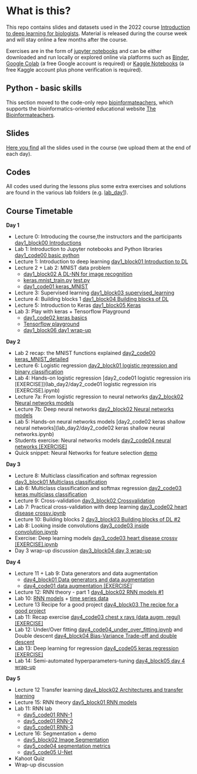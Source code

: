 # What is this?
This repo contains slides and datasets used in the 2022 course [Introduction to deep learning for biologists](https://www.physalia-courses.org/courses-workshops/course67/). Material is released during the course week and will stay online a few months after the course.

Exercises are in the form of [jupyter notebooks](https://jupyter.org/) and can be either downloaded and run locally or explored online via platforms such as [Binder](https://mybinder.org/), [Google Colab](https://colab.research.google.com/) (a free Google account is required) or [Kaggle Notebooks](https://www.kaggle.com/notebooks) (a free Kaggle account plus phone verification is required).

## Python - basic skills

This section moved to the code-only repo [bioinformateachers](https://github.com/ne1s0n/bioinformateachers), which supports the bioinformatics-oriented educational website [The Bioinformateachers](https://bioinformateachers.wordpress.com/).

## Slides

[Here you find](slides) all the slides used in the course (we upload them at the end of each day).

## Codes

All codes used during the lessons plus some extra exercises and solutions are found in the
various lab folders (e.g. [lab_day1](lab_day1/)).

## Course Timetable

**Day 1**
- Lecture 0: Introducing the course,the instructors and the participants [day1_block00 Introductions](slides/)
- Lab 1: Introduction to Jupyter notebooks and Python libraries [day1_code00 basic python](lab_day1/day1_code00_basic_python_[EXERCISE].ipynb)
- Lecture 1: Introduction to deep learning [day1_block01 Introduction to DL](slides/)
- Lecture 2 + Lab 2: MNIST data problem
  -  [day1_block02 A DL-NN for image recognition](slides/)
  -  [keras.mnist_train.py](lab_day1/keras.mnist_train.py) [test.py](lab_day1/keras.mnist_test.py)
  -  [day1_code01 keras_MNIST](lab_day1/day1_code01%20keras_MNIST.ipynb)
- Lecture 3: Supervised learning [day1_block03 supervised_learning](slides)
- Lecture 4: Building blocks 1 [day1_block04 Building blocks of DL](slides)
- Lecture 5: Introduction to Keras [day1_block05 Keras](slides)
- Lab 3: Play with keras + Tensorflow Playground
  - [day1_code02 keras basics](lab_day1/day1_code02_keras_basics_[EXERCISE].ipynb)
  - [Tensorflow playground](https://playground.tensorflow.org/)
  - [day1_block06 day1 wrap-up](slides)

**Day 2**
- Lab 2 recap: the MNIST functions explained [day2_code00 keras_MNIST_detailed](lab_day2/day2_code00_keras_MNIST_detailed.ipynb)
- Lecture 6: Logistic regression	[day2_block01 logistic regression and binary classification](slides)
- Lab 4: Hands-on logistic regression [day2_code01 logistic regression iris [EXERCISE]](lab_day2/day2_code01 logistic regression iris [EXERCISE].ipynb)
- Lecture 7a: From logistic regression to neural networks [day2_block02 Neural networks models](slides)
- Lecture 7b: Deep neural networks	[day2_block02 Neural networks models](slides)
- Lab 5: Hands-on neural networks models [day2_code02 keras shallow neural networks](lab_day2/day2_code02 keras shallow neural networks.ipynb)
- Students exercise: Neural networks models [day2_code04 neural networks [EXERCISE]](lab_day2/day2_code03_neural_networks_[EXERCISE].ipynb)
- Quick snippet: Neural Networks for feature selection [demo](lab_day2/day2_code04_feature_selection_[PILL].ipynb)

**Day 3**
- Lecture 8: Multiclass classification and softmax regression [day3_block01 Multiclass classification](slides)
- Lab 6: Multiclass classification and softmax regression [day2_code03 keras multiclass classification](lab_day3/day3_code01_keras_multiclass_classification.ipynb)
- Lecture 9: Cross-validation	[day3_block02 Crossvalidation](slides)
- Lab 7: Practical cross-validation with deep learning [day3_code02 heart disease crossv.ipynb](lab_day3)
- Lecture 10: Building blocks 2 [day3_block03 Building blocks of DL #2](slides)
- Lab 8: Looking inside convolutions [day3_code03 inside convolution.ipynb](lab_day3)
- Exercise: Deep learning models [day3_code03 heart disease crossv [EXERCISE].ipynb](lab_day3)
- Day 3 wrap-up discussion [day3_block04 day 3 wrap-up](slides)

**Day 4**
- Lecture 11 + Lab 9: Data generators and data augmentation
    - [day4_block01 Data generators and data augmentation](slides)
    - [day4_code01 data augmentation [EXERCISE]](lab_day4)`
- Lecture 12: RNN theory - part 1 [day4_block02 RNN models #1](slides)
- Lab 10: [RNN models](lab_day4) + [time series data](lab_day5) 
- Lecture 13 Recipe for a good project	[day4_block03 The recipe for a good project](slides)
- Lab 11: Recap exercise [day4_code03 chest x rays (data augm, regul) [EXERCISE]](lab_day4)
- Lab 12: Under/Over fitting [day4_code04_under_over_fitting.ipynb](lab_day4) and Double descent	[day4_block04 Bias-Variance Trade-off and double descent](slides)
- Lab 13: Deep learning for regression [day4_code05 keras regression [EXERCISE]](lab_day4)
- Lab 14: Semi-automated hyperparameters-tuning [day4_block05 day 4 wrap-up](lab_day4)
  
**Day 5**
- Lecture 12 Transfer learning [day4_block02 Architectures and transfer learning](slides)
- Lecture 15: RNN theory [day5_block01 RNN models](slides)
- Lab 11: RNN lab
  - [day5_code01 RNN-1](lab_day5)
  - [day5_code01 RNN-2](lab_day5)
  - [day5_code01 RNN-3](lab_day5)
- Lecture 16: Segmentation + demo
  - [day5_block02 Image Segmentation](slides)
  - [day5_code04 segmentation metrics](lab_day5)
  - [day5_code05 U-Net](lab_day5)
- Kahoot Quiz
- Wrap-up discussion
